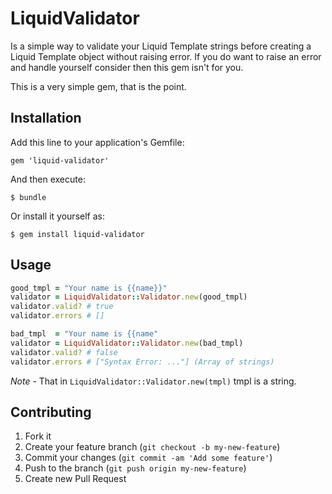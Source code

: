 # LiquidValidator

Is a simple way to validate your Liquid Template strings before creating a
Liquid Template object without raising error. If you do want to raise
an error and handle yourself consider then this gem isn't for you.

This is a very simple gem, that is the point.

## Installation

Add this line to your application's Gemfile:

    gem 'liquid-validator'

And then execute:

    $ bundle

Or install it yourself as:

    $ gem install liquid-validator

## Usage

```ruby
good_tmpl = "Your name is {{name}}"
validator = LiquidValidator::Validator.new(good_tmpl)
validator.valid? # true
validator.errors # []

bad_tmpl  = "Your name is {{name"
validator = LiquidValidator::Validator.new(bad_tmpl)
validator.valid? # false
validator.errors # ["Syntax Error: ..."] (Array of strings)
```

*Note* - That in ```LiquidValidator::Validator.new(tmpl)``` tmpl is a string.

## Contributing

1. Fork it
2. Create your feature branch (`git checkout -b my-new-feature`)
3. Commit your changes (`git commit -am 'Add some feature'`)
4. Push to the branch (`git push origin my-new-feature`)
5. Create new Pull Request
